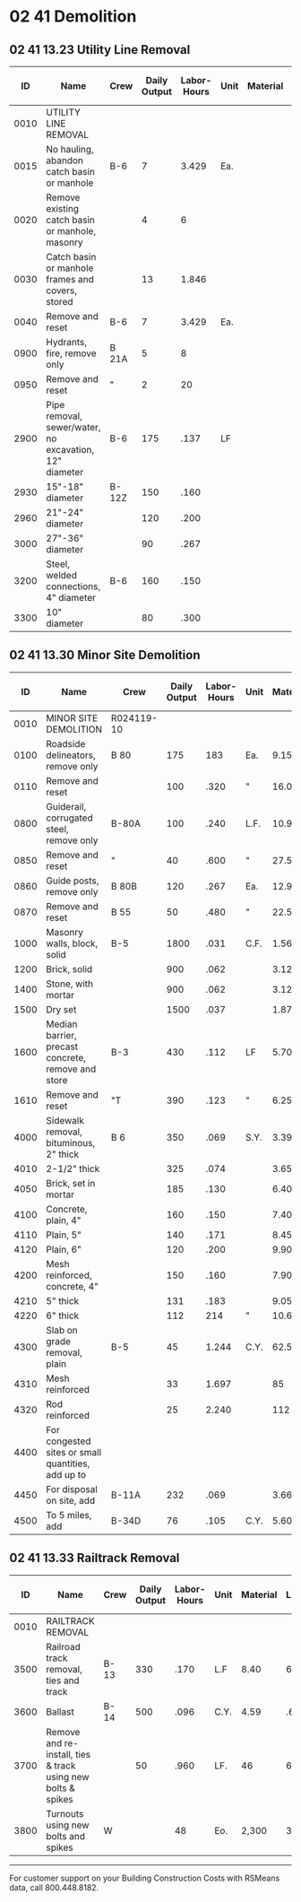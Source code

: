 # 02 41 Demolition

## 02 41 13.23 Utility Line Removal

| ID   | Name                                                                 | Crew   | Daily Output | Labor-Hours | Unit | Material | Labor  | Equipment | Total   | Total Incl O&P |
|------|----------------------------------------------------------------------|--------|--------------|-------------|------|----------|--------|-----------|---------|----------------|
| 0010 | UTILITY LINE REMOVAL                                                 |        |              |             |      |          |        |           |         |                |
| 0015 | No hauling, abandon catch basin or manhole                           | B-6    | 7            | 3.429       | Ea.  |          | 169    | 47        | 216     | 305            |
| 0020 | Remove existing catch basin or manhole, masonry                      |        | 4            | 6           |      |          | 296    | ...       | 82      | 378            | 530            |
| 0030 | Catch basin or manhole frames and covers, stored                     |        | 13           | 1.846       |      |          | 91     | 25.50     | 116.50  | 164            |
| 0040 | Remove and reset                                                     | B-6    | 7            | 3.429       | Ea.  |          | 169    | 47        | 216     | 305            |
| 0900 | Hydrants, fire, remove only                                          | B 21A  | 5            | 8           |      |          | 450    | 114       | 564     | 800            |
| 0950 | Remove and reset                                                     | "      | 2            | 20          |      |          | 1,125  | 286       | 1,411   | 2,000          |
| 2900 | Pipe removal, sewer/water, no excavation, 12" diameter               | B-6    | 175          | .137        | LF   |          | 6.75   | 1.88      | 8.631   | 12.15          |
| 2930 | 15"-18" diameter                                                     | B-12Z  | 150          | .160        |      |          | 8.25   | 8.95      | 17.20   | 22             |
| 2960 | 21"-24" diameter                                                     |        | 120          | .200        |      |          | 10.30  | 11.15     | 21.45   | 27.50          |
| 3000 | 27"-36" diameter                                                     |        | 90           | .267        |      |          | 13.75  | 14.90     | 28.65   | 37             |
| 3200 | Steel, welded connections, 4" diameter                               | B-6    | 160          | .150        |      |          | 7.40   | 2.06      | 9.46    | 13.30          |
| 3300 | 10" diameter                                                         |        | 80           | .300        |      |          | 14.80  | 4.11      | 18.911  | 26.50          |

## 02 41 13.30 Minor Site Demolition

| ID   | Name                                                                 | Crew     | Daily Output | Labor-Hours | Unit | Material | Labor  | Equipment | Total   | Total Incl O&P |
|------|----------------------------------------------------------------------|----------|--------------|-------------|------|----------|--------|-----------|---------|----------------|
| 0010 | MINOR SITE DEMOLITION                                                | R024119-10|              |             |      |          |        |           |         |                |
| 0100 | Roadside delineators, remove only                                    | B 80     | 175          | 183         | Ea.  | 9.15     | 3.10   | 12.25     | 17.05   |                |
| 0110 | Remove and reset                                                     |          | 100          | .320        | "    | 16.05    | 5.40   | 21.45     | 30      |                |
| 0800 | Guiderail, corrugated steel, remove only                             | B-80A    | 100          | .240        | L.F. | 10.95    | 3.77   | 14.72     | 20.50   |                |
| 0850 | Remove and reset                                                     | "        | 40           | .600        | "    | 27.50    | 9.45   | 36.951    | 51      |                |
| 0860 | Guide posts, remove only                                             | B 80B    | 120          | .267        | Ea.  | 12.90    | 4.75   | 17.651    | 24.50   |                |
| 0870 | Remove and reset                                                     | B 55     | 50           | .480        | "    | 22.50    | 15.30  | 37.80     | 51      |                |
| 1000 | Masonry walls, block, solid                                          | B-5      | 1800         | .031        | C.F. | 1.56     | .84    | 2.401     | 3.24    |                |
| 1200 | Brick, solid                                                         |          | 900          | .062        |      | 3.12     | 1.68   | 4.80      | 6.50    |                |
| 1400 | Stone, with mortar                                                   |          | 900          | .062        |      | 3.12     | 1.68   | 4.80      | 6.50    |                |
| 1500 | Dry set                                                              |          | 1500         | .037        |      | 1.87     | 1.01   | 2.88      | 3.89    |                |
| 1600 | Median barrier, precast concrete, remove and store                   | B-3      | 430          | .112        | LF   | 5.70     | 6.30   | 12        | =15.40  |                |
| 1610 | Remove and reset                                                     | "T       | 390          | .123        | "    | 6.25     | 6.95   | 13.201    | 17      |                |
| 4000 | Sidewalk removal, bituminous, 2" thick                               | B 6      | 350          | .069        | S.Y. | 3.39     | .94    | 4.331     | 6.10    |                |
| 4010 | 2-1/2" thick                                                         |          | 325          | .074        |      | 3.65     | 1.01   | 4.66      | 6.55    |                |
| 4050 | Brick, set in mortar                                                 |          | 185          | .130        |      | 6.40     | 1.78   | 8.181     | 11.50   |                |
| 4100 | Concrete, plain, 4"                                                  |          | 160          | .150        |      | 7.40     | 2.06   | 9.46      | 13.30   |                |
| 4110 | Plain, 5"                                                            |          | 140          | .171        |      | 8.45     | 2.35   | 10.80     | 15.20   |                |
| 4120 | Plain, 6"                                                            |          | 120          | .200        |      | 9.90     | 2.74   | 12.64     | 17.70   |                |
| 4200 | Mesh reinforced, concrete, 4"                                        |          | 150          | .160        |      | 7.90     | 2.19   | 10.09     | 14.15   |                |
| 4210 | 5" thick                                                             |          | 131          | .183        |      | 9.05     | 2.51   | 11.56     | 16.20   |                |
| 4220 | 6" thick                                                             |          | 112          | 214         | "    | 10.60    | 2.94   | 13.541    | 19      |                |
| 4300 | Slab on grade removal, plain                                         | B-5      | 45           | 1.244       | C.Y. | 62.50    | 33.50  | 96        | 130     |                |
| 4310 | Mesh reinforced                                                      |          | 33           | 1.697       |      | 85       | 46     | 131       | 178     |                |
| 4320 | Rod reinforced                                                       |          | 25           | 2.240       |      | 112      | 60.50  | 172.50    | 234     |                |
| 4400 | For congested sites or small quantities, add up to                   |          |              |             |      |          |        |           | 200 %   | 200 %          |
| 4450 | For disposal on site, add                                            | B-11A    | 232          | .069        |      | 3.66     | 5.80   | 9.46      | 11.85   |                |
| 4500 | To 5 miles, add                                                      | B-34D    | 76           | .105        | C.Y. | 5.60     | 8.85   | 14.45     | 18.05   |                |

## 02 41 13.33 Railtrack Removal

| ID   | Name                                                                 | Crew   | Daily Output | Labor-Hours | Unit | Material | Labor  | Equipment | Total   | Total Incl O&P |
|------|----------------------------------------------------------------------|--------|--------------|-------------|------|----------|--------|-----------|---------|----------------|
| 0010 | RAILTRACK REMOVAL                                                    |        |              |             |      |          |        |           |         |                |
| 3500 | Railroad track removal, ties and track                               | B-13   | 330          | .170        | L.F  | 8.40     | 6.35   | 14.75     | 19.50   |                |
| 3600 | Ballast                                                              | B-14   | 500          | .096        | C.Y. | 4.59     | .66    | 5.25      | 7.55    |                |
| 3700 | Remove and re-install, ties & track using new bolts & spikes         |        | 50           | .960        | LF.  | 46       | 6.60   | 52.60     | 76      |                |
| 3800 | Turnouts using new bolts and spikes                                  | W      |              | 48          | Eo.  | 2,300    | 330    | 2,630     | 3,775   |                |

---

For customer support on your Building Construction Costs with RSMeans data, call 800.448.8182.